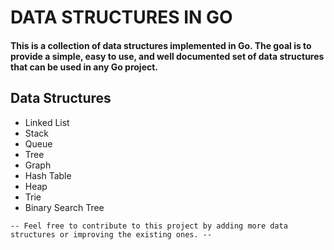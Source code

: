 # DATA STRUCTURES IN GO

#### This is a collection of data structures implemented in Go. The goal is to provide a simple, easy to use, and well documented set of data structures that can be used in any Go project.

## Data Structures

- Linked List
- Stack
- Queue
- Tree
- Graph
- Hash Table
- Heap
- Trie
- Binary Search Tree

`-- Feel free to contribute to this project by adding more data structures or improving the existing ones. -- `

